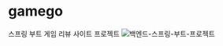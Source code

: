 # gamego
스프링 부트 게임 리뷰 사이트 프로젝트
![백엔드-스프링-부트-프로젝트](https://user-images.githubusercontent.com/101802931/177254198-c1fd09dd-e70b-49cc-8a10-047412b9fab9.jpg)
